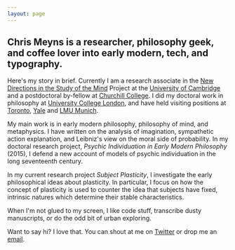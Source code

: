 ```yaml
---
layout: page
---
```


## Chris Meyns is a researcher, philosophy geek, and coffee lover into early modern, tech, and typography.

Here's my story in brief. Currently I am a research associate in the [New Directions in the Study of the Mind](http://www.newdirectionsproject.com) Project at the [University of Cambridge](http://phil.cam.ac.uk/) and a postdoctoral by-fellow at [Churchill College](https://www.chu.cam.ac.uk/). I did my doctoral work in philosophy at [University College London](https://www.ucl.ac.uk/philosophy), and have held visiting positions at [Toronto](http://www.philosophy.utoronto.ca), [Yale](http://philosophy.yale.edu/) and [LMU Munich](http://www.en.uni-muenchen.de/about_lmu_alt/academics/faculties/fak_10_philo/index.html).

My main work is in early modern philosophy, philosophy of mind, and metaphysics. I have written on the analysis of imagination, sympathetic action explanation, and Leibniz's view on the moral side of probability. In my doctoral research project, _Psychic Individuation in Early Modern Philosophy_ (2015), I defend a new account of models of psychic individuation in the long seventeenth century. 

In my current research project _Subject Plasticity_, I investigate the early philosophical ideas about plasticity. In particular, I focus on how the concept of plasticity is used to counter the idea that subjects have fixed, intrinsic natures which determine their stable characteristics.

When I'm not glued to my screen, I like code stuff, transcribe dusty manuscripts, or do the odd bit of urban exploring.

Want to say hi? I love that. You can shout at me on [Twitter](http://www.twitter.com/csmeyns) or drop me an [email](mailto:c.s.meyns@gmail.com).

  

  


